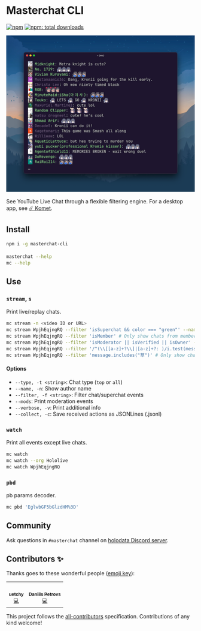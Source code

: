 # Masterchat CLI

[![npm](https://badgen.net/npm/v/masterchat-cli)](https://npmjs.org/package/masterchat-cli)
[![npm: total downloads](https://badgen.net/npm/dt/masterchat-cli)](https://npmjs.org/package/masterchat-cli)

![screenshot](https://github.com/holodata/masterchat-cli/blob/master/.github/mccli.png?raw=true)

See YouTube Live Chat through a flexible filtering engine. For a desktop app, see [☄️ Komet](https://github.com/holodata/komet).

## Install

```bash
npm i -g masterchat-cli

masterchat --help
mc --help
```

## Use

### `stream`, `s`

Print live/replay chats.

```bash
mc stream -n <video ID or URL>
mc stream WpjhEqjngRQ --filter 'isSuperchat && color === "green"' --name # Only show green super chats
mc stream WpjhEqjngRQ --filter 'isMember' # Only show chats from members
mc stream WpjhEqjngRQ --filter 'isModerator || isVerified || isOwner' --name # Print chats from moderators/verified accounts/channel owner
mc stream WpjhEqjngRQ --filter '/^(\\[[a-z]+?\\]|[a-z]+?: )/i.test(message)' # Print live translations
mc stream WpjhEqjngRQ --filter 'message.includes("草")' # Only show chat contains 草
```

#### Options

- `--type, -t <string>`: Chat type (`top` or `all`)
- `--name, -n`: Show author name
- `--filter, -f <string>`: Filter chat/superchat events
- `--mods`: Print moderation events
- `--verbose, -v`: Print additional info
- `--collect, -c`: Save received actions as JSONLines (.jsonl)

### `watch`

Print all events except live chats.

```bash
mc watch
mc watch --org Hololive
mc watch WpjhEqjngRQ
```

### `pbd`

pb params decoder.

```bash
mc pbd 'EglwbGF5bGlzdHM%3D'
```

## Community

Ask questions in `#masterchat` channel on [holodata Discord server](https://holodata.org/discord).

## Contributors ✨

Thanks goes to these wonderful people ([emoji key](https://allcontributors.org/docs/en/emoji-key)):

<!-- ALL-CONTRIBUTORS-LIST:START - Do not remove or modify this section -->
<!-- prettier-ignore-start -->
<!-- markdownlint-disable -->
<table>
  <tr>
    <td align="center"><a href="https://github.com/uetchy"><img src="https://avatars.githubusercontent.com/u/431808?v=4?s=50" width="50px;" alt=""/><br /><sub><b>uetchy</b></sub></a><br /><a href="https://github.com/holodata/masterchat-cli/commits?author=uetchy" title="Code">💻</a></td>
    <td align="center"><a href="https://github.com/DaniruKun"><img src="https://avatars.githubusercontent.com/u/5202322?v=4?s=50" width="50px;" alt=""/><br /><sub><b>Daniils Petrovs</b></sub></a><br /><a href="https://github.com/holodata/masterchat-cli/commits?author=DaniruKun" title="Code">💻</a></td>
  </tr>
</table>

<!-- markdownlint-restore -->
<!-- prettier-ignore-end -->

<!-- ALL-CONTRIBUTORS-LIST:END -->

This project follows the [all-contributors](https://github.com/all-contributors/all-contributors) specification. Contributions of any kind welcome!
